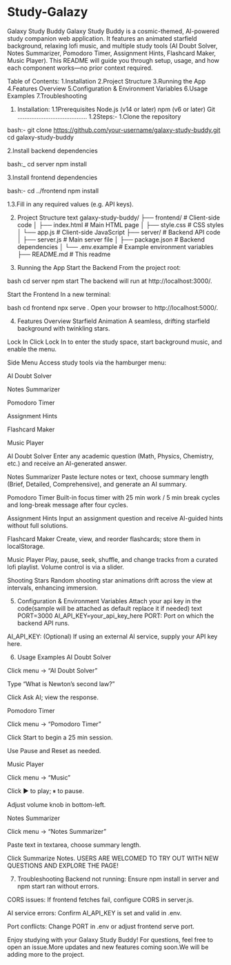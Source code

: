 # Study-Galazy
Galaxy Study Buddy
Galaxy Study Buddy is a cosmic-themed, AI-powered study companion web application. It features an animated starfield background, relaxing lofi music, and multiple study tools (AI Doubt Solver, Notes Summarizer, Pomodoro Timer, Assignment Hints, Flashcard Maker, Music Player). This README will guide you through setup, usage, and how each component works—no prior context required.
>>>>>>>>>>>>>>>>>>>>>>>>>>>>>>>>>>>>>>>>
Table of Contents:
1.Installation
2.Project Structure
3.Running the App
4.Features Overview
5.Configuration & Environment Variables
6.Usage Examples
7.Troubleshooting
>>>>>>>>>>>>>>>>>>>>>>>>>>>>>>>>>>>>>>>>
1. Installation:
1.1Prerequisites
  Node.js (v14 or later)
  npm (v6 or later)
  Git
........................................
1.2Steps:-
1.Clone the repository

bash:-
git clone https://github.com/your-username/galaxy-study-buddy.git
cd galaxy-study-buddy

2.Install backend dependencies

bash:_
cd server
npm install

3.Install frontend dependencies

bash:-
cd ../frontend
npm install

1.3.Fill in any required values (e.g. API keys).
>>>>>>>>>>>>>>>>>>>>>>>>>>>>>>>>>>>>>>>>>>

2. Project Structure
text
galaxy-study-buddy/
├── frontend/              # Client-side code
│   ├── index.html         # Main HTML page
│   ├── style.css          # CSS styles
│   └── app.js             # Client-side JavaScript
├── server/                # Backend API code
│   ├── server.js          # Main server file
│   ├── package.json       # Backend dependencies
│   └── .env.example       # Example environment variables
├── README.md              # This readme

>>>>>>>>>>>>>>>>>>>>>>>>>>>>>>>>>>>>>>>>>>>
3. Running the App
Start the Backend
From the project root:

bash
cd server
npm start
The backend will run at http://localhost:3000/.

Start the Frontend
In a new terminal:

bash
cd frontend
npx serve .
Open your browser to http://localhost:5000/.
>>>>>>>>>>>>>>>>>>>>>>>>>>>>>>>>>>>>>>>>>>>>>>>
4. Features Overview
Starfield Animation
A seamless, drifting starfield background with twinkling stars.

Lock In
Click Lock In to enter the study space, start background music, and enable the menu.

Side Menu
Access study tools via the hamburger menu:

AI Doubt Solver

Notes Summarizer

Pomodoro Timer

Assignment Hints

Flashcard Maker

Music Player

AI Doubt Solver
Enter any academic question (Math, Physics, Chemistry, etc.) and receive an AI-generated answer.

Notes Summarizer
Paste lecture notes or text, choose summary length (Brief, Detailed, Comprehensive), and generate an AI summary.

Pomodoro Timer
Built-in focus timer with 25 min work / 5 min break cycles and long-break message after four cycles.

Assignment Hints
Input an assignment question and receive AI-guided hints without full solutions.

Flashcard Maker
Create, view, and reorder flashcards; store them in localStorage.

Music Player
Play, pause, seek, shuffle, and change tracks from a curated lofi playlist. Volume control is via a slider.

Shooting Stars
Random shooting star animations drift across the view at intervals, enhancing immersion.
>>>>>>>>>>>>>>>>>>>>>>>>>>>>>>>>>>>>>>>>>>>>>>>>>>
5. Configuration & Environment Variables
Attach your api key in the code(sample will be attached as default replace it if needed)
text
PORT=3000
AI_API_KEY=your_api_key_here
PORT: Port on which the backend API runs.

AI_API_KEY: (Optional) If using an external AI service, supply your API key here.

6. Usage Examples
AI Doubt Solver

Click menu → “AI Doubt Solver”

Type “What is Newton’s second law?”

Click Ask AI; view the response.

Pomodoro Timer

Click menu → “Pomodoro Timer”

Click Start to begin a 25 min session.

Use Pause and Reset as needed.

Music Player

Click menu → “Music”

Click ▶ to play; ⏸ to pause.

Adjust volume knob in bottom-left.

Notes Summarizer

Click menu → “Notes Summarizer”

Paste text in textarea, choose summary length.

Click Summarize Notes.
USERS ARE WELCOMED TO TRY OUT WITH NEW QUESTIONS AND EXPLORE THE PAGE!

7. Troubleshooting
Backend not running: Ensure npm install in server and npm start ran without errors.

CORS issues: If frontend fetches fail, configure CORS in server.js.

AI service errors: Confirm AI_API_KEY is set and valid in .env.

Port conflicts: Change PORT in .env or adjust frontend serve port.

Enjoy studying with your Galaxy Study Buddy! For questions, feel free to open an issue.More updates and new features coming soon.We will be adding more to the project.

